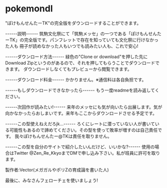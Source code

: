 # pokemondl
"ぽけもんせんたーTK"の完全版をダウンロードすることができます。

------説明------
筑駒文化祭にて「筑駒メッセ」の一つである「ぽけもんせんたーTK」の完全版です。パンフレットで存在を知っていても文化祭に行けなかった人も
冊子が読めなかった人もいつでも読みたい人も、これで安心!

------ダウンロード方法------
緑色の"Clone or download"を押した先にDownload Zipというのがあるので、それを押してもらうことでダウンロードできます。
ダウンロードしなくてもプレビューから閲覧できます。

------ダウンロード料金------
かかりません。※通信料は各自負担です。

------もしダウンロードできなかったら------
もう一度readmeを読み返してください。

------次回作が読みたい!------
来年のメッセにも気が向いたら出展します。気が向かなかったらおしまいです。来年もここからダウンロードさせる予定です。

------この型使えねえだろjk...------
ろくにレートに潜っていない人が書いている可能性もあるので諦めてください。その型を使って敗率が増すのは自己責任です。
我々ぽけもんせんたー@TKは責任を取りません。

------この型を自分のサイトで紹介したいんだけど、いいかな?------
使用の場合はTwitter @Zen_Re_KkyoまでDMで申し込み下さい。私が班員に許可を取ります。

製作者:Vector(メガガルやポリZの育成論を書いた人)

最後に、みなさんフェローチェを使いましょう!
